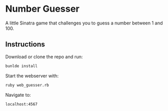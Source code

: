 # Number Guesser

A little Sinatra game that challenges you to guess a number between 1 and 100.

## Instructions

Download or clone the repo and run:

```bash
bunlde install
```

Start the webserver with:

```bash
ruby web_guesser.rb
```

Navigate to:

```
localhost:4567
```
